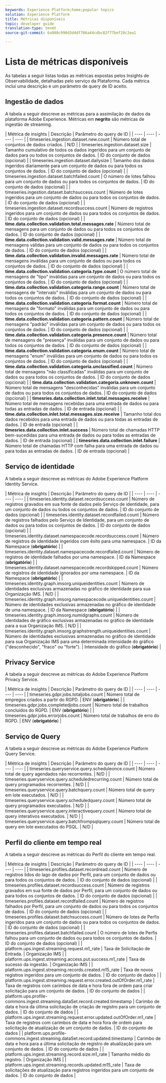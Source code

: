```yaml
---
keywords: Experience Platform;home;popular topics
solution: Experience Platform
title: Métricas disponíveis
topic: developer guide
translation-type: tm+mt
source-git-commit: 6a988c990d3d4df706a44cdbc82f77bef20c2ea1

---
```



# Lista de métricas disponíveis

As tabelas a seguir listas todas as métricas expostas pelos Insights de Observabilidade, detalhadas pelo serviço da Plataforma. Cada métrica inclui uma descrição e um parâmetro de query de ID aceito.

## Ingestão de dados

A tabela a seguir descreve as métricas para a assimilação de dados da plataforma Adobe Experience. Métricas em **negrito** são métricas de ingestão de streaming.

| Métrica de insights | Descrição | Parâmetro do query de ID |
| ---- | ---- | ---- | ---- |
| timeseries.ingestion.dataset.new.count | Número total de conjuntos de dados criados. | N/D |
| timeseries.ingestion.dataset.size | Tamanho cumulativo de todos os dados ingeridos para um conjunto de dados para ou todos os conjuntos de dados. | ID do conjunto de dados (opcional) |
| timeseries.ingestion.dataset.dailysize | Tamanho dos dados ingeridos diariamente para um conjunto de dados ou para todos os conjuntos de dados. | ID do conjunto de dados (opcional) |
| timeseries.ingestion.dataset.batchfailed.count | O número de lotes falhou para um conjunto de dados ou para todos os conjuntos de dados. | ID do conjunto de dados (opcional) |
| timeseries.ingestion.dataset.batchsuccess.count | Número de lotes ingeridos para um conjunto de dados ou para todos os conjuntos de dados. | ID do conjunto de dados (opcional) |
| timeseries.ingestion.dataset.recordsuccess.count | Número de registros ingeridos para um conjunto de dados ou para todos os conjuntos de dados. | ID do conjunto de dados (opcional) |
| **time.data.collection.validation.total.messages.rate** | Número total de mensagens para um conjunto de dados ou para todos os conjuntos de dados. | ID do conjunto de dados (opcional) |
| **time.data.collection.validation.valid.messages.rate** | Número total de mensagens válidas para um conjunto de dados ou para todos os conjuntos de dados. | ID do conjunto de dados (opcional) |
| **time.data.collection.validation.invalid.messages.rate** | Número total de mensagens inválidas para um conjunto de dados ou para todos os conjuntos de dados. | ID do conjunto de dados (opcional) |
| **time.data.collection.validation.categoria.type.count** | O número total de mensagens de &quot;tipo&quot; inválidas para um conjunto de dados ou para todos os conjuntos de dados. | ID do conjunto de dados (opcional) |
| **time.data.collection.validation.categoria.range.count** | Número total de mensagens de &quot;intervalo&quot; inválidas para um conjunto de dados ou para todos os conjuntos de dados. | ID do conjunto de dados (opcional) |
| **time.data.collection.validation.categoria.format.count** | Número total de mensagens de &quot;formato&quot; inválidas para um conjunto de dados ou para todos os conjuntos de dados. | ID do conjunto de dados (opcional) |
| **time.data.collection.validation.categoria.pattern.count** | Número total de mensagens &quot;padrão&quot; inválidas para um conjunto de dados ou para todos os conjuntos de dados. | ID do conjunto de dados (opcional) |
| **time.data.collection.validation.categoria.presence.count** | Número total de mensagens de &quot;presença&quot; inválidas para um conjunto de dados ou para todos os conjuntos de dados. | ID do conjunto de dados (opcional) |
| **time.data.collection.validation.categoria.enum.count** | Número total de mensagens &quot;enum&quot; inválidas para um conjunto de dados ou para todos os conjuntos de dados. | ID do conjunto de dados (opcional) |
| **time.data.collection.validation.categoria.unclassified.count** | Número total de mensagens &quot;não classificadas&quot; inválidas para um conjunto de dados ou para todos os conjuntos de dados. | ID do conjunto de dados (opcional) |
| **time.data.collection.validation.categoria.unknown.count** | Número total de mensagens &quot;desconhecidas&quot; inválidas para um conjunto de dados ou para todos os conjuntos de dados. | ID do conjunto de dados (opcional) |
| **timesries.data.collection.inlet.total.messages.receive** | Número total de mensagens recebidas para uma entrada de dados ou para todas as entradas de dados. | ID de entrada (opcional) |
| **time.data.collection.inlet.total.messages.size.receive** | Tamanho total dos dados recebidos para uma entrada de dados ou para todas as entradas de dados. | ID de entrada (opcional) |
| **timesries.data.collection.inlet.success** | Número total de chamadas HTTP bem-sucedidas para uma entrada de dados ou para todas as entradas de dados. | ID de entrada (opcional) |
| **timesries.data.collection.inlet.failure** | Número total de chamadas HTTP com falha para uma entrada de dados ou para todas as entradas de dados. | ID de entrada (opcional) |

## Serviço de identidade

A tabela a seguir descreve as métricas do Adobe Experience Platform Identity Service.

| Métrica de insights | Descrição | Parâmetro do query de ID |
| ---- | ---- | ---- | ---- |
| timeseries.identity.dataset.recordsuccess.count | Número de registros gravados em sua fonte de dados pelo Serviço de identidade, para um conjunto de dados ou todos os conjuntos de dados. | ID do conjunto de dados (opcional) |
| timeseries.identity.dataset.recordfailed.count | Número de registros falhados pelo Serviço de Identidade, para um conjunto de dados ou para todos os conjuntos de dados. | ID do conjunto de dados (opcional) |
| timeseries.identity.dataset.namespacecode.recordsuccess.count | Número de registros de identidade ingeridos com êxito para uma namespace. | ID da Namespace (**obrigatório**) |
| timeseries.identity.dataset.namespacecode.recordfailed.count | Número de registros de identidade falhados por uma namespace. | ID da Namespace (**obrigatório**) |
| timeseries.identity.dataset.namespacecode.recordskipped.count | Número de registros de identidade ignorados por uma namespace. | ID da Namespace (**obrigatório**) |
| timeseries.identity.graph.imsorg.uniqueidentities.count | Número de identidades exclusivas armazenadas no gráfico de identidade para sua Organização IMS. | N/D |
| timeseries.identity.graph.imsorg.namespacecode.uniqueidentities.count | Número de identidades exclusivas armazenadas no gráfico de identidade de uma namespace. | ID da Namespace (**obrigatório**) |
| timeseries.identity.graph.imsorg.numidgraphs.count | Número de identidades de gráfico exclusivas armazenadas no gráfico de identidade para a sua Organização IMS. | N/D |
| timeseries.identity.graph.imsorg.graphstrength.uniqueidentities.count | Número de identidades exclusivas armazenadas no gráfico de identidade para sua Organização IMS para uma determinada intensidade do gráfico (&quot;desconhecido&quot;, &quot;fraco&quot; ou &quot;forte&quot;). | Intensidade do gráfico (**obrigatório**) |

## Privacy Service

A tabela a seguir descreve as métricas do Adobe Experience Platform Privacy Service.

| Métrica de insights | Descrição | Parâmetro do query de ID |
| ---- | ---- | ---- | ---- |
| timeseries.gdpr.jobs.totaljobs.count | Número total de empregos criados a partir do RGPD. | ENV (**obrigatório**) |
| timeseries.gdpr.jobs.completedjobs.count | Número total de trabalhos concluídos do RGPD. | ENV (**obrigatório**) |
| timeseries.gdpr.jobs.errorjobs.count | Número total de trabalhos de erro do RGPD. | ENV (**obrigatório**) |

## Serviço de Query

A tabela a seguir descreve as métricas do Adobe Experience Platform Query Service.

| Métrica de insights | Descrição | Parâmetro do query de ID |
| ---- | ---- | ---- | ---- |
| timeseries.queryservice.query.scheduleonce.count | Número total de query agendados não recorrentes. | N/D |
| timeseries.queryservice.query.scheduledrecurring.count | Número total de query programados recorrentes. | N/D |
| timeseries.queryservice.query.batchquery.count | Número total de query em lote executados. | N/D |
| timeseries.queryservice.query.scheduledquery.count | Número total de query programados executados. | N/D |
| timeseries.queryservice.query.interactivequery.count | Número total de query interativos executados. | N/D |
| timeseries.queryservice.query.batchfrompsqlquery.count | Número total de query em lote executados do PSQL. | N/D |

## Perfil do cliente em tempo real

A tabela a seguir descreve as métricas do Perfil do cliente em tempo real.

| Métrica de insights | Descrição | Parâmetro do query de ID |
| ---- | ---- | ---- | ---- |
| timeseries.profiles.dataset.recordread.count | Número de registros lidos do lago de dados por Perfil, para um conjunto de dados ou para todos os conjuntos de dados. | ID do conjunto de dados (opcional) |
| timeseries.profiles.dataset.recordsuccess.count | Número de registros gravados em sua fonte de dados por Perfil, para um conjunto de dados ou para todos os conjuntos de dados. | ID do conjunto de dados (opcional) |
| timeseries.profiles.dataset.recordfailed.count | Número de registros falhados por Perfil, para um conjunto de dados ou para todos os conjuntos de dados. | ID do conjunto de dados (opcional) |
| timeseries.profiles.dataset.batchsuccess.count | Número de lotes de Perfis ingeridos para um conjunto de dados ou para todos os conjuntos de dados. | ID do conjunto de dados (opcional) |
| timeseries.profiles.dataset.batchfailed.count | O número de lotes de Perfis falhou para um conjunto de dados ou para todos os conjuntos de dados. | ID do conjunto de dados (opcional) |
| platform.ups.ingest.streaming.request.m1_rate | Taxa de Solicitação de Entrada. | Organização IMS |
| platform.ups.ingest.streaming.access.put.success.m1_rate | Taxa de sucesso da ingestão. | Organização IMS |
| platform.ups.ingest.streaming.records.created.m15_rate | Taxa de novos registros ingeridos para um conjunto de dados. | ID do conjunto de dados |
| platform.ups.ingest.streaming.request.error.created.outOfOrder.m1_rate | Taxa de registros com carimbos de data e hora fora de ordem para criar solicitação para um conjunto de dados. | ID do conjunto de dados |
| platform.ups.profile-commons.ingest.streaming.dataSet.record.created.timestamp | Carimbo de data e hora da última solicitação de criação de registro para um conjunto de dados. | ID do conjunto de dados |
| platform.ups.ingest.streaming.request.error.updated.outOfOrder.m1_rate | Taxa de registros com carimbos de data e hora fora de ordem para solicitação de atualização de um conjunto de dados. | ID do conjunto de dados |
| platform.ups.profile-commons.ingest.streaming.dataSet.record.updated.timestamp | Carimbo de data e hora para a última solicitação de registro de atualização para um conjunto de dados. | ID do conjunto de dados |
| platform.ups.ingest.streaming.record.size.m1_rate | Tamanho médio do registro. | Organização IMS |
| platform.ups.ingest.streaming.records.updated.m15_rate | Taxa de solicitações de atualização para registros ingeridos para um conjunto de dados. | ID do conjunto de dados |
